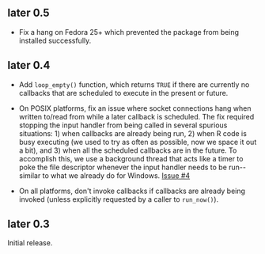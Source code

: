 ## later 0.5

* Fix a hang on Fedora 25+ which prevented the package from being installed successfully.

## later 0.4

* Add `loop_empty()` function, which returns `TRUE` if there are currently no callbacks that are scheduled to execute in the present or future.

* On POSIX platforms, fix an issue where socket connections hang when written to/read from while a later callback is scheduled. The fix required stopping the input handler from being called in several spurious situations: 1) when callbacks are already being run, 2) when R code is busy executing (we used to try as often as possible, now we space it out a bit), and 3) when all the scheduled callbacks are in the future. To accomplish this, we use a background thread that acts like a timer to poke the file descriptor whenever the input handler needs to be run--similar to what we already do for Windows. [Issue #4](https://github.com/r-lib/later/issues/4)

* On all platforms, don't invoke callbacks if callbacks are already being invoked (unless explicitly requested by a caller to `run_now()`).


## later 0.3

Initial release.
